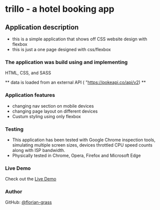 
# trillo - a hotel booking app

## Application description
* this is a simple application that shows off CSS website design with flexbox
* this is just a one page designed with css/flexbox

### The application was build using and implementing
HTML, CSS, and SASS

** data is loaded from an external API ( "https://pokeapi.co/api/v2) **

### Application features
* changing nav section on mobile devices
* changing page layout on different devices
* Custum styling using only flexbox

### Testing
* This application has been tested with Google Chrome inspection tools, simulating multiple screen sizes, devices throttled CPU speed counts along with ISP bandwidth.
* Physically tested in Chrome, Opera, Firefox and Microsoft Edge

### Live Demo
Check out the [Live Demo](https://florian-grass.github.io/trillo/)

### Author
GitHub: [@florian-grass](https://github.com/florian-grass)
